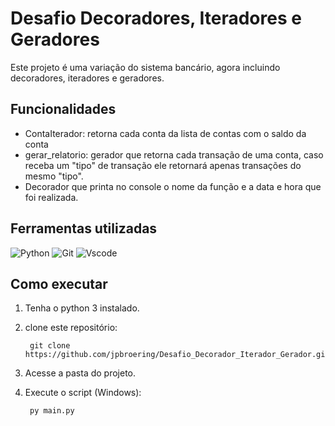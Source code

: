 # Desafio Decoradores, Iteradores e Geradores
Este projeto é uma variação do sistema bancário, agora incluindo decoradores, iteradores e geradores.

## Funcionalidades

- ContaIterador: retorna cada conta da lista de contas com o saldo da conta
- gerar_relatorio: gerador que retorna cada transação de uma conta, caso receba um "tipo" de transação ele retornará apenas transações do mesmo "tipo".
- Decorador que printa no console o nome da função e a data e hora que foi realizada.

## Ferramentas utilizadas

![Python](https://img.shields.io/badge/python-3670A0?style=for-the-badge&logo=python&logoColor=ffdd54)
![Git](https://img.shields.io/badge/GIT-E44C30?style=for-the-badge&logo=git&logoColor=white)
![Vscode](https://img.shields.io/badge/Vscode-007ACC?style=for-the-badge&logo=visual-studio-code&logoColor=white)

## Como executar
1. Tenha o python 3 instalado.
2. clone este repositório:

        git clone https://github.com/jpbroering/Desafio_Decorador_Iterador_Gerador.git

3. Acesse a pasta do projeto.
4. Execute o script (Windows): 

        py main.py